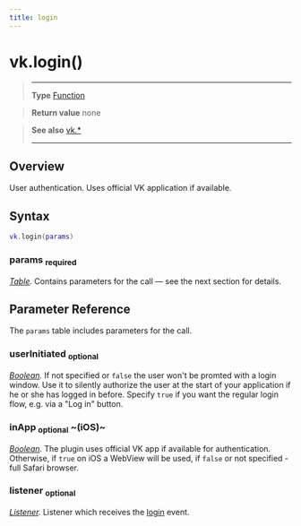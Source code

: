 ```yaml
---
title: login
---
```

# vk.login()

> --------------------- ------------------------------------------------------------------------------------------
> __Type__              [Function](https://docs.coronalabs.com/api/type/Function.html)

> __Return value__      none

> __See also__          [vk.*](/plugin/vk/)
> --------------------- ------------------------------------------------------------------------------------------

## Overview

User authentication. Uses official VK application if available.

## Syntax
```lua
vk.login(params)
```
### params <sub>required</sub>
_[Table](https://docs.coronalabs.com/api/type/Table.html)._ Contains parameters for the call &mdash; see the next section for details.

## Parameter Reference

The `params` table includes parameters for the call.

### userInitiated <sub>optional</sub>
_[Boolean](https://docs.coronalabs.com/api/type/Boolean.html)._ If not specified or `false` the user won't be promted with a login window. Use it to silently authorize the user at the start of your application if he or she has logged in before. Specify `true` if you want the regular login flow, e.g. via a "Log in" button.

### inApp <sub>optional</sub> ~(iOS)~
_[Boolean](https://docs.coronalabs.com/api/type/Boolean.html)._ The plugin uses official VK app if available for authentication. Otherwise, if `true` on iOS a WebView will be used, if `false` or not specified - full Safari browser.

### listener <sub>optional</sub>
_[Listener](https://docs.coronalabs.com/api/type/Listener.html)._ Listener which receives the [login](/plugin/vk/event/login/) event.